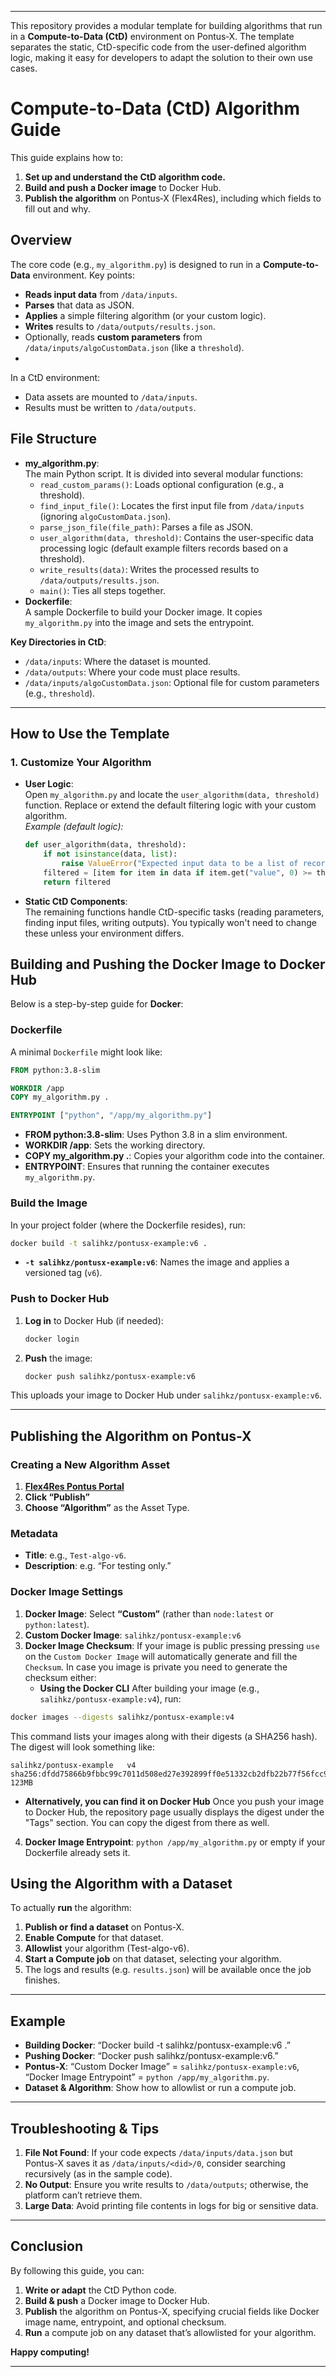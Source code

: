 
---

This repository provides a modular template for building algorithms that run in a **Compute-to-Data (CtD)** environment on Pontus‑X. The template separates the static, CtD-specific code from the user-defined algorithm logic, making it easy for developers to adapt the solution to their own use cases.

# Compute-to-Data (CtD) Algorithm Guide

This guide explains how to:
1. **Set up and understand the CtD algorithm code.**
2. **Build and push a Docker image** to Docker Hub.
3. **Publish the algorithm** on Pontus‑X (Flex4Res), including which fields to fill out and why.


## Overview

The core code (e.g., `my_algorithm.py`) is designed to run in a **Compute-to-Data** environment. Key points:

- **Reads input data** from `/data/inputs`.
- **Parses** that data as JSON.
- **Applies** a simple filtering algorithm (or your custom logic).
- **Writes** results to `/data/outputs/results.json`.
- Optionally, reads **custom parameters** from `/data/inputs/algoCustomData.json` (like a `threshold`).
- 
In a CtD environment:
- Data assets are mounted to `/data/inputs`.
- Results must be written to `/data/outputs`.

## File Structure

- **my_algorithm.py**:  
  The main Python script. It is divided into several modular functions:
  - `read_custom_params()`: Loads optional configuration (e.g., a threshold).
  - `find_input_file()`: Locates the first input file from `/data/inputs` (ignoring `algoCustomData.json`).
  - `parse_json_file(file_path)`: Parses a file as JSON.
  - `user_algorithm(data, threshold)`: Contains the user-specific data processing logic (default example filters records based on a threshold).
  - `write_results(data)`: Writes the processed results to `/data/outputs/results.json`.
  - `main()`: Ties all steps together.
- **Dockerfile**:  
  A sample Dockerfile to build your Docker image. It copies `my_algorithm.py` into the image and sets the entrypoint.

**Key Directories in CtD**:

- `/data/inputs`: Where the dataset is mounted.  
- `/data/outputs`: Where your code must place results.  
- `/data/inputs/algoCustomData.json`: Optional file for custom parameters (e.g., `threshold`).

---

## How to Use the Template

### 1. Customize Your Algorithm

- **User Logic**:  
  Open `my_algorithm.py` and locate the `user_algorithm(data, threshold)` function. Replace or extend the default filtering logic with your custom algorithm.  
  *Example (default logic):*
  ```python
  def user_algorithm(data, threshold):
      if not isinstance(data, list):
          raise ValueError("Expected input data to be a list of records.")
      filtered = [item for item in data if item.get("value", 0) >= threshold]
      return filtered
  
- **Static CtD Components**:  
  The remaining functions handle CtD-specific tasks (reading parameters, finding input files, writing outputs). You typically won't need to change these unless your environment differs.


## Building and Pushing the Docker Image to Docker Hub

Below is a step-by-step guide for **Docker**:

### Dockerfile

A minimal `Dockerfile` might look like:

```dockerfile
FROM python:3.8-slim

WORKDIR /app
COPY my_algorithm.py .

ENTRYPOINT ["python", "/app/my_algorithm.py"]
```

- **FROM python:3.8-slim**: Uses Python 3.8 in a slim environment.  
- **WORKDIR /app**: Sets the working directory.  
- **COPY my_algorithm.py .**: Copies your algorithm code into the container.  
- **ENTRYPOINT**: Ensures that running the container executes `my_algorithm.py`.

### Build the Image

In your project folder (where the Dockerfile resides), run:

```bash
docker build -t salihkz/pontusx-example:v6 .
```

- **`-t salihkz/pontusx-example:v6`**: Names the image and applies a versioned tag (`v6`).

### Push to Docker Hub

1. **Log in** to Docker Hub (if needed):
   ```bash
   docker login
   ```
2. **Push** the image:
   ```bash
   docker push salihkz/pontusx-example:v6
   ```

This uploads your image to Docker Hub under `salihkz/pontusx-example:v6`.  

---

## Publishing the Algorithm on Pontus-X

### Creating a New Algorithm Asset

1. **[Flex4Res Pontus Portal](https://flex4res.pontus-x.eu/publish/1)**  
2. **Click “Publish”**  
3. **Choose “Algorithm”** as the Asset Type.

### Metadata

- **Title**: e.g., `Test-algo-v6`.  
- **Description**: e.g. “For testing only.”

### Docker Image Settings

1. **Docker Image**: Select **“Custom”** (rather than `node:latest` or `python:latest`).  
2. **Custom Docker Image**: `salihkz/pontusx-example:v6`  
3. **Docker Image Checksum**: If your image is public pressing pressing `use` on the `Custom Docker Image` will automatically generate and fill the `Checksum`.
    In case you image is private you need to generate the checksum either:
   - **Using the Docker CLI**
   After building your image (e.g., `salihkz/pontusx-example:v4`), run:

```bash
docker images --digests salihkz/pontusx-example:v4
```

This command lists your images along with their digests (a SHA256 hash). The digest will look something like:

```
salihkz/pontusx-example   v4   sha256:dfdd75866b9fbbc99c7011d508ed27e392899ff0e51332cb2dfb22b77f56fcc9   123MB
```
   - **Alternatively, you can find it on Docker Hub**  Once you push your image to Docker Hub, the repository page usually displays the digest under the "Tags" section. You can copy the digest from there as well.
4. **Docker Image Entrypoint**: `python /app/my_algorithm.py` or empty if your Dockerfile already sets it.


## Using the Algorithm with a Dataset

To actually **run** the algorithm:

1. **Publish or find a dataset** on Pontus‑X.  
2. **Enable Compute** for that dataset.  
3. **Allowlist** your algorithm (Test-algo-v6).  
4. **Start a Compute job** on that dataset, selecting your algorithm.  
5. The logs and results (e.g. `results.json`) will be available once the job finishes.

---

## Example

- **Building Docker**: “Docker build -t salihkz/pontusx-example:v6 .”  
- **Pushing Docker**: “Docker push salihkz/pontusx-example:v6.”  
- **Pontus-X**: “Custom Docker Image” = `salihkz/pontusx-example:v6`, “Docker Image Entrypoint” = `python /app/my_algorithm.py`.  
- **Dataset & Algorithm**: Show how to allowlist or run a compute job.

---

## Troubleshooting & Tips

1. **File Not Found**: If your code expects `/data/inputs/data.json` but Pontus-X saves it as `/data/inputs/<did>/0`, consider searching recursively (as in the sample code).
2. **No Output**: Ensure you write results to `/data/outputs`; otherwise, the platform can’t retrieve them.
3. **Large Data**: Avoid printing file contents in logs for big or sensitive data.

---

## Conclusion

By following this guide, you can:

1. **Write or adapt** the CtD Python code.  
2. **Build & push** a Docker image to Docker Hub.  
3. **Publish** the algorithm on Pontus-X, specifying crucial fields like Docker image name, entrypoint, and optional checksum.  
4. **Run** a compute job on any dataset that’s allowlisted for your algorithm.

**Happy computing!**

---
